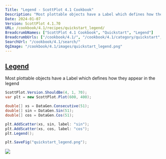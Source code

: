 ```yaml
---
Title: "Legend - ScottPlot 4.1 Cookbook"
Description: "Most plottable objects have a Label which defines how they appear in the legend"
Date: 2024-01-07
Version: ScottPlot 4.1.70
URL: /cookbook/4.1/recipes/quickstart_legend/
BreadcrumbNames: ["ScottPlot 4.1 Cookbook", "Quickstart", "Legend"]
BreadcrumbUrls: ["/cookbook/4.1/", "/cookbook/4.1/category/quickstart", "/cookbook/4.1/recipes/quickstart_legend/"]
SearchUrl: "/cookbook/4.1/search/"
OgImage: "/cookbook/4.1/images/quickstart_legend.png"
---
```


<h2><a id='legend' href='/cookbook/4.1/recipes/quickstart_legend/'>Legend</a></h2>

Most plottable objects have a Label which defines how they appear in the legend

```cs
ScottPlot.Version.ShouldBe(4, 1, 70);
var plt = new ScottPlot.Plot(600, 400);

double[] xs = DataGen.Consecutive(51);
double[] sin = DataGen.Sin(51);
double[] cos = DataGen.Cos(51);

plt.AddScatter(xs, sin, label: "sin");
plt.AddScatter(xs, cos, label: "cos");
plt.Legend();

plt.SaveFig("quickstart_legend.png");
```

<img src='../../images/quickstart_legend.png' class='d-block mx-auto my-5' />


